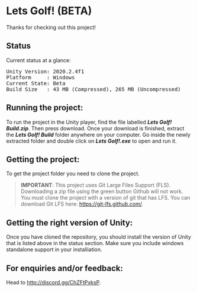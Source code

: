 
# Lets Golf! (BETA)

Thanks for checking out this project!

## Status

Current status at a glance:

<pre>Unity Version: 2020.2.4f1
Platform     : Windows
Current State: Beta
Build Size   : 43 MB (Compressed), 265 MB (Uncompressed)
</pre>

## Running the project:

To run the project in the Unity player, find the file labelled ***Lets Golf! Build.zip***. Then press download.
Once your download is finished, extract the ***Lets Golf! Build*** folder anywhere on your computer.
Go inside the newly extracted folder and double click on ***Lets Golf!.exe*** to open and run it.

## Getting the project:

To get the project folder you need to clone the project.

> **IMPORTANT**: This project uses Git Large Files Support (FLS).
Downloading a zip file using the green button Github will not work. You must clone the project with a version of git that has LFS. You can download Git LFS here: https://git-lfs.github.com/.

## Getting the right version of Unity:

Once you have cloned the repository, you should install the version of Unity that is listed above in the status section. Make sure you include windows standalone support in your installiation.

## For enquiries and/or feedback:
Head to http://discord.gg/ChZFtPxksP.
